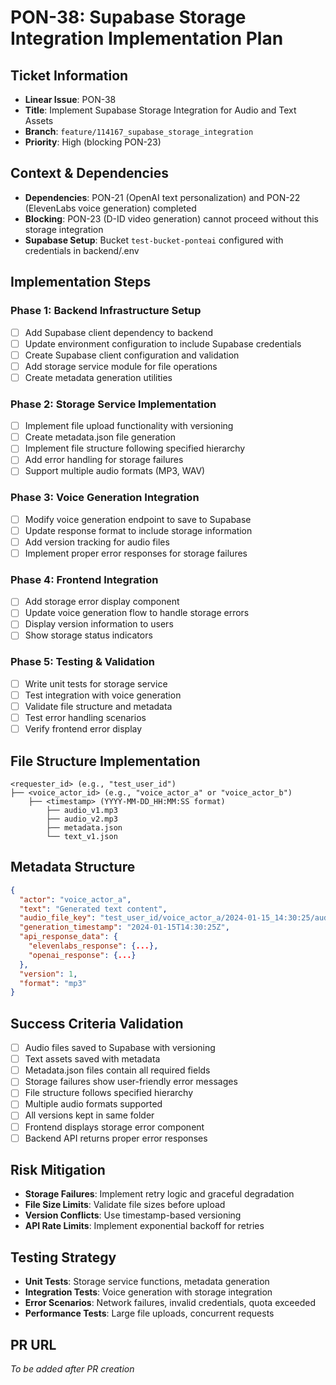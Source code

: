 # PON-38: Supabase Storage Integration Implementation Plan

## Ticket Information
- **Linear Issue**: PON-38
- **Title**: Implement Supabase Storage Integration for Audio and Text Assets
- **Branch**: `feature/114167_supabase_storage_integration`
- **Priority**: High (blocking PON-23)

## Context & Dependencies
- **Dependencies**: PON-21 (OpenAI text personalization) and PON-22 (ElevenLabs voice generation) completed
- **Blocking**: PON-23 (D-ID video generation) cannot proceed without this storage integration
- **Supabase Setup**: Bucket `test-bucket-ponteai` configured with credentials in backend/.env

## Implementation Steps

### Phase 1: Backend Infrastructure Setup
- [ ] Add Supabase client dependency to backend
- [ ] Update environment configuration to include Supabase credentials
- [ ] Create Supabase client configuration and validation
- [ ] Add storage service module for file operations
- [ ] Create metadata generation utilities

### Phase 2: Storage Service Implementation
- [ ] Implement file upload functionality with versioning
- [ ] Create metadata.json file generation
- [ ] Implement file structure following specified hierarchy
- [ ] Add error handling for storage failures
- [ ] Support multiple audio formats (MP3, WAV)

### Phase 3: Voice Generation Integration
- [ ] Modify voice generation endpoint to save to Supabase
- [ ] Update response format to include storage information
- [ ] Add version tracking for audio files
- [ ] Implement proper error responses for storage failures

### Phase 4: Frontend Integration
- [ ] Add storage error display component
- [ ] Update voice generation flow to handle storage errors
- [ ] Display version information to users
- [ ] Show storage status indicators

### Phase 5: Testing & Validation
- [ ] Write unit tests for storage service
- [ ] Test integration with voice generation
- [ ] Validate file structure and metadata
- [ ] Test error handling scenarios
- [ ] Verify frontend error display

## File Structure Implementation
```
<requester_id> (e.g., "test_user_id")
├── <voice_actor_id> (e.g., "voice_actor_a" or "voice_actor_b")
    ├── <timestamp> (YYYY-MM-DD_HH:MM:SS format)
        ├── audio_v1.mp3
        ├── audio_v2.mp3
        ├── metadata.json
        └── text_v1.json
```

## Metadata Structure
```json
{
  "actor": "voice_actor_a",
  "text": "Generated text content",
  "audio_file_key": "test_user_id/voice_actor_a/2024-01-15_14:30:25/audio_v1.mp3",
  "generation_timestamp": "2024-01-15T14:30:25Z",
  "api_response_data": {
    "elevenlabs_response": {...},
    "openai_response": {...}
  },
  "version": 1,
  "format": "mp3"
}
```

## Success Criteria Validation
- [ ] Audio files saved to Supabase with versioning
- [ ] Text assets saved with metadata
- [ ] Metadata.json files contain all required fields
- [ ] Storage failures show user-friendly error messages
- [ ] File structure follows specified hierarchy
- [ ] Multiple audio formats supported
- [ ] All versions kept in same folder
- [ ] Frontend displays storage error component
- [ ] Backend API returns proper error responses

## Risk Mitigation
- **Storage Failures**: Implement retry logic and graceful degradation
- **File Size Limits**: Validate file sizes before upload
- **Version Conflicts**: Use timestamp-based versioning
- **API Rate Limits**: Implement exponential backoff for retries

## Testing Strategy
- **Unit Tests**: Storage service functions, metadata generation
- **Integration Tests**: Voice generation with storage integration
- **Error Scenarios**: Network failures, invalid credentials, quota exceeded
- **Performance Tests**: Large file uploads, concurrent requests

## PR URL
*To be added after PR creation* 